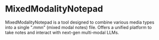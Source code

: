 # MixedModalityNotepad
MixedModalityNotepad is a tool designed to combine various media types into a single ".mmn" (mixed modal notes) file.  Offers a unified platform to take notes and interact with next-gen multi-modal LLMs.
